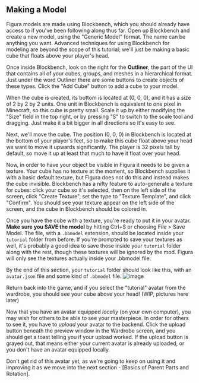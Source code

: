 ## Making a Model

Figura models are made using Blockbench, which you should already have access to if you've been following along thus far. Open up Blockbench and create a new model, using the "Generic Model" format. The name can be anything you want. Advanced techniques for using Blockbench for modeling are beyond the scope of this tutorial; we'll just be making a basic cube that floats above your player's head.

Once inside Blockbench, look on the right for the **Outliner**, the part of the UI that contains all of your cubes, groups, and meshes in a hierarchical format. Just under the word Outliner there are some buttons to create objects of these types. Click the "Add Cube" button to add a cube to your model.

When the cube is created, its bottom is located at (0, 0, 0), and it has a size of 2 by 2 by 2 units. One unit in Blockbench is equivalent to one pixel in Minecraft, so this cube is pretty small. Scale it up by either modifying the "Size" field in the top right, or by pressing "S" to switch to the scale tool and dragging. Just make it a bit bigger in all directions so it's easy to see.

Next, we'll move the cube. The position (0, 0, 0) in Blockbench is located at the bottom of your player's feet, so to make this cube float above your head we want to move it upwards significantly. The player is 32 pixels tall by default, so move it up at least that much to have it float over your head.

Now, in order to have your object be visible in Figura it needs to be given a texture. Your cube has no texture at the moment, so Blockbench supplies it with a basic default texture, but Figura does not do this and instead makes the cube invisible. Blockbench has a nifty feature to auto-generate a texture for cubes: click your cube so it's selected, then on the left side of the screen, click "Create Texture", set the type to "Texture Template", and click "Confirm". You should see your texture appear on the left side of the screen, and the cube in Blockbench should be colored in.

Once you have the cube with a texture, you're ready to put it in your avatar. **Make sure you SAVE the model** by hitting Ctrl+S or choosing File > Save Model. The file, with a `.bbmodel` extension, should be located inside your `tutorial` folder from before. If you're prompted to save your textures as well, it's probably a good idea to save those inside your `tutorial` folder along with the rest, though these textures will be ignored by the mod. Figura will only see the textures actually inside your .bbmodel file.

By the end of this section, your `tutorial` folder should look like this, with an `avatar.json` file and some kind of `.bbmodel` file.
![image](https://user-images.githubusercontent.com/83429328/185455410-bb895e5f-791a-4e90-905f-3782d84c2801.png)

Return back into the game, and if you select the "tutorial" avatar from the wardrobe, you should see your cube above your head!
(WIP, pictures here later)

Now that you have an avatar equipped *locally* (on your own computer), you may wish for others to be able to see your masterpiece. In order for others to see it, you have to *upload* your avatar to the backend. Click the upload button beneath the preview window in the Wardrobe screen, and you should get a toast telling you if your upload worked. If the upload button is grayed out, that means either your current avatar is already uploaded, or you don't have an avatar equipped locally.

Don't get rid of this avatar yet, as we're going to keep on using it and improving it as we move into the next section - [Basics of Parent Parts and Rotation].
